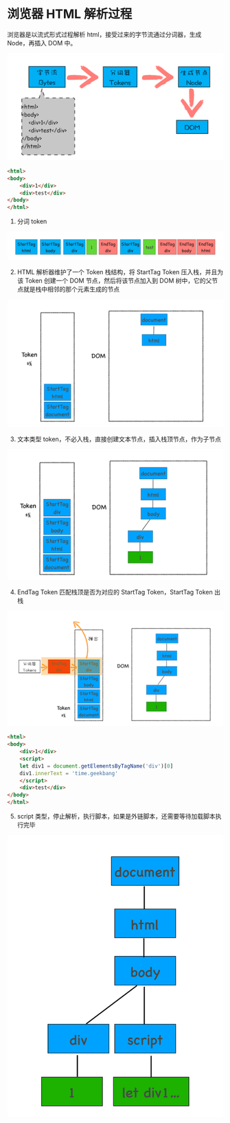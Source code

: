 # 浏览器 HTML 解析过程

浏览器是以流式形式过程解析 html，接受过来的字节流通过分词器，生成 Node，再插入 DOM 中。

![图 4](./images/9fd4cb17487028e37299038bb321a2ce9dfd0d08e3b55bbf4f4e88dc025c93b4.png)  

```html
<html>
<body>
    <div>1</div>
    <div>test</div>
</body>
</html>
```

1. 分词 token

![图 5](./images/7da07e876b16b7818b86a0d1b67b64959268344a4de07a2eff94fde8b97cdf26.png)  

2. HTML 解析器维护了一个 Token 栈结构，将 StartTag Token 压入栈，并且为该 Token 创建一个 DOM 节点，然后将该节点加入到 DOM 树中，它的父节点就是栈中相邻的那个元素生成的节点

![图 6](./images/100317314530845365cb91e3085975ac48c48d427c4555dff4c8f6dc1b2569f0.png)  

3. 文本类型 token，不必入栈，直接创建文本节点，插入栈顶节点，作为子节点

![图 7](./images/0263914b4fea209dcf71e0109edb2ce7d2e1d494be8fc2c755d459719c17c804.png)  

4. EndTag Token 匹配栈顶是否为对应的 StartTag Token，StartTag Token 出栈

![图 8](./images/ee5bec08daa0a1015b4598c723472179b10d0e0c83226d36c8412287a449b0f0.png)  

```html
<html>
<body>
    <div>1</div>
    <script>
    let div1 = document.getElementsByTagName('div')[0]
    div1.innerText = 'time.geekbang'
    </script>
    <div>test</div>
</body>
</html>
```

5. script 类型，停止解析，执行脚本，如果是外链脚本，还需要等待加载脚本执行完毕

![图 9](./images/a4ba6811d71e4ee5a79bc3c6b284e21227aaed61e8d82417ae298dc188064720.png)  
